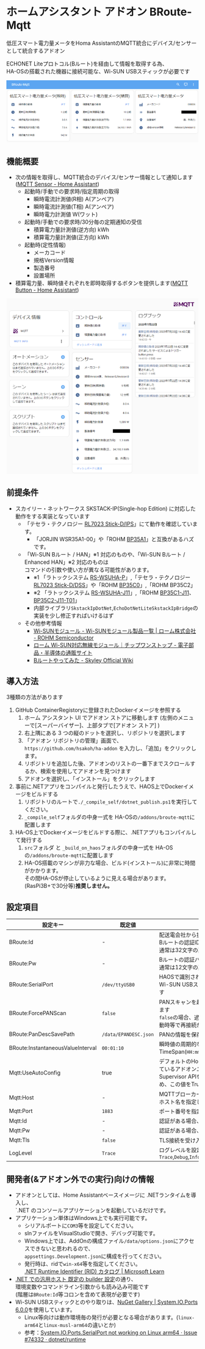 # ホームアシスタント アドオン BRoute-Mqtt
低圧スマート電力量メータをHoma AssistantのMQTT統合にデバイス/センサーとして統合するアドオン

ECHONET Liteプロトコル(Bルート)を経由して情報を取得する為、<br>
HA-OSの搭載された機器に接続可能な、Wi-SUN USBスティックが必要です

![ダッシュボード上の表示例 画像1](_images/01.png)

## 機能概要
* 次の情報を取得し、MQTT統合のデバイス/センサー情報として通知します([MQTT Sensor - Home Assistant](https://www.home-assistant.io/integrations/sensor.mqtt/))
  * 起動時/手動での要求時/指定周期の取得
    * 瞬時電流計測値(R相) A(アンペア)
    * 瞬時電流計測値(T相) A(アンペア)
    * 瞬時電力計測値 W(ワット)
  * 起動時/手動での要求時/30分毎の定期通知の受信
    * 積算電力量計測値(逆方向) kWh
    * 積算電力量計測値(正方向) kWh
  * 起動時(定性情報)
    * メーカコード
    * 規格Version情報
    * 製造番号
    * 設置場所
* 積算電力量、瞬時値それぞれを即時取得するボタンを提供します([MQTT Button - Home Assistant](https://www.home-assistant.io/integrations/button.mqtt/))

![MQTT統合のデバイス画面](_images/02.png)

## 前提条件
* スカイリー・ネットワークス SKSTACK-IP(Single-hop Edition) に対応した動作をする実装となっています
    * 「テセラ・テクノロジー [RL7023 Stick-D/IPS](https://www.tessera.co.jp/product/rfmodul/rl7023stick-d_ips.html)」にて動作を確認しています。
        * 「JORJIN WSR35A1-00」や「ROHM [BP35A1](https://www.rohm.co.jp/products/wireless-communication/specified-low-power-radio-modules/bp35a1-product)」と互換があるハズです。
   * 「Wi-SUN Bルート / HAN」※1 対応のものや、「Wi-SUN Bルート /
Enhanced HAN」※2 対応のものは<br>コマンドの引数や使い方が異なる可能性があります。
      * ※1 「ラトックシステム [RS-WSUHA-P](https://www.ratocsystems.com/products/wisun/usb-wisun/rs-wsuha/)」,「テセラ・テクノロジー [RL7023 Stick-D/DSS](https://www.tessera.co.jp/product/rfmodul/rl7023stick-d_dss.html)」や「ROHM [BP35C0](https://www.rohm.co.jp/products/wireless-communication/specified-low-power-radio-modules/bp35c0-product)」,「ROHM BP35C2」
      * ※2 「ラトックシステム [RS-WSUHA-J11](https://www.ratocsystems.com/products/wisun/usb-wisun/rs-wsuha/)」,「ROHM [BP35C1-J11](https://www.rohm.co.jp/products/wireless-communication/specified-low-power-radio-modules/bp35c0-j11-product)、[BP35C2-J11-T01](https://www.rohm.co.jp/products/wireless-communication/specified-low-power-radio-modules/bp35c0-j11-product)」
      * 内部ライブラリ`SkstackIpDotNet`,`EchoDotNetLiteSkstackIpBridge`の実装を少し修正すればいけるはず
   * その他参考情報
       * [Wi-SUNモジュール - Wi-SUNモジュール製品一覧 | ローム株式会社 - ROHM Semiconductor](https://www.rohm.co.jp/products/wireless-communication/specified-low-power-radio-modules#anc-01)
       * [ローム Wi-SUN対応無線モジュール｜チップワンストップ - 電子部品・半導体の通販サイト](https://www.chip1stop.com/sp/products/rohm_wi-sun-module)
       * [Bルートやってみた - Skyley Official Wiki](https://www.skyley.com/wiki/index.php?B%E3%83%AB%E3%83%BC%E3%83%88%E3%82%84%E3%81%A3%E3%81%A6%E3%81%BF%E3%81%9F)

## 導入方法

3種類の方法があります

1. GitHub ContainerRegistoryに登録されたDockerイメージを参照する
    1. ホーム アシスタント UI でアドオン ストアに移動します (左側のメニューで[スーパーバイザー]、上部タブで[アドオン ストア] )
    1. 右上隅にある 3 つの縦のドットを選択し、リポジトリを選択します
    1. 「アドオン リポジトリの管理」画面で、`https://github.com/hsakoh/ha-addon` を入力し、「追加」をクリックします。
    1. リポジトリを追加した後、アドオンのリストの一番下までスクロールするか、検索を使用してアドオンを見つけます
    1. アドオンを選択し、「インストール」をクリックします
1. 事前に.NETアプリをコンパイルと発行したうえで、HAOS上でDockerイメージをビルドする
    1. リポジトリのルートで`./_compile_self/dotnet_publish.ps1`を実行してください。
    1. `_compile_self`フォルダの中身一式を HA-OSの`/addons/broute-mqtt`に配置します
1. HA-OS上でDockerイメージをビルドする際に、.NETアプリもコンパイルして発行する
    1. `src`フォルダ と `_build_on_haos`フォルダの中身一式を HA-OSの`/addons/broute-mqtt`に配置します
    1. HA-OS搭載のマシンが非力な場合、ビルド(インストール)に非常に時間がかかります。<br>その間HA-OSが停止しているように見える場合があります。(RasPi3B+で30分等)**推奨しません。**

## 設定項目
|設定キー|既定値|説明|
|--|--|--|
|BRoute:Id|-|配送電会社から提供される<br>Bルートの認証IDを指定します<br>通常は32文字の英数字です|
|BRoute:Pw|-|Bルートの認証パスワードを指定します<br>通常は12文字の英数字です|
|BRoute:SerialPort|`/dev/ttyUSB0`|HAOSで識別される<br>Wi-SUN USBスティックのシリアルポートを指定します|
|BRoute:ForcePANScan|`false`|PANスキャンを起動時に強制する場合、`true`を指定します<br>`false`の場合、過去の接続時のPANを参照する為、再起動時等で再接続が早くなります|
|BRoute:PanDescSavePath|`/data/EPANDESC.json`|PANの情報を保存する先を指定します|
|BRoute:InstantaneousValueInterval|`00:01:10`|瞬時値の周期的な取得間隔を指定します<br>TimeSpan(`HH:mm:ss`)形式で記述します|
|Mqtt:UseAutoConfig|true|デフォルトのHome Assistant Mosquitto統合を使用しているアドオンユーザーは、Home Assistant Supervisor APIを介して接続の詳細を検出できるため、この値をTrueに設定できます。|
|Mqtt:Host|-|MQTTブローカー<br>ホスト名を指定します|
|Mqtt:Port|`1883`|ポート番号を指定します|
|Mqtt:Id|-|認証がある場合、IDを指定します|
|Mqtt:Pw|-|認証がある場合、PWを指定します|
|Mqtt:Tls|`false`|TLS接続を受け入れる場合、指定します|
|LogLevel|`Trace`|ログレベルを設定します<br>`Trace`,`Debug`,`Information`,`Warning`,`Error`,`Critical`,`None`|

## 開発者(&アドオン外での実行)向けの情報
* アドオンとしては、Home Assistantベースイメージに .NETランタイムを導入し、<br>`.NET のコンソールアプリケーションを起動しているだけです。
* アプリケーション単体はWindows上でも実行可能です。
   * シリアルポートに`COM3`等を設定してください。
   * slnファイルをVisualStudioで開き、デバッグ可能です。
   * Windows上では、AddOnの構成ファイル`/data/options.json`にアクセスできないと思われるので、<br>`appsettings.Development.json`に構成を行ってください。
   * 発行時は、ridで`win-x64`等を指定してください。<br> [.NET Runtime Identifier (RID) カタログ | Microsoft Learn](https://learn.microsoft.com/ja-jp/dotnet/core/rid-catalog)
* [.NET での汎用ホスト 既定の builder 設定](https://learn.microsoft.com/ja-jp/dotnet/core/extensions/generic-host#default-builder-settings)の通り、<br>環境変数やコマンドライン引数からも読み込み可能です<br>(階層は`BRoute:Id`等コロンを含めて表現が必要です)
* Wi-SUN USBスティックとのやり取りは、[NuGet Gallery | System.IO.Ports 6.0.0](https://www.nuget.org/packages/System.IO.Ports/6.0.0)を使用しています。
   * Linux等向けは動作環境毎の発行が必要となる場合があります。(`linux-arm64`と`linux-musl-arm64`の違いとか)
   * 参考：[System.IO.Ports.SerialPort not working on Linux arm64 · Issue #74332 · dotnet/runtime](https://github.com/dotnet/runtime/issues/74332)